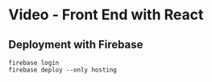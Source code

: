 # Video - Front End with React

## Deployment with Firebase
```console
firebase login
firebase deploy --only hosting
```
